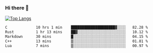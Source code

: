 ### Hi there 👋

<!--
**3Xpl0it3r/3Xpl0it3r** is a ✨ _special_ ✨ repository because its `README.md` (this file) appears on your GitHub profile.

Here are some ideas to get you started:

- 🔭 I’m currently working on ...
- 🌱 I’m currently learning ...
- 👯 I’m looking to collaborate on ...
- 🤔 I’m looking for help with ...
- 💬 Ask me about ...
- 📫 How to reach me: ...
- 😄 Pronouns: ...
- ⚡ Fun fact: ...
-->


[![Top Langs](https://github-readme-stats.vercel.app/api/top-langs/?username=3Xpl0it3r&layout=compact)](https://github.com/3Xpl0it3r/3Xpl0it3r)

<!--START_SECTION:waka-->

```txt
C             10 hrs 1 min    ████████████████████▓░░░░   82.28 %
Rust          1 hr 13 mins    ██▓░░░░░░░░░░░░░░░░░░░░░░   10.12 %
Markdown      30 mins         █░░░░░░░░░░░░░░░░░░░░░░░░   04.15 %
C++           13 mins         ▒░░░░░░░░░░░░░░░░░░░░░░░░   01.81 %
Lua           7 mins          ▒░░░░░░░░░░░░░░░░░░░░░░░░   00.97 %
```

<!--END_SECTION:waka-->
